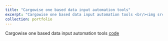 ```yaml
---
title: "Cargowise one based data input automation tools"
excerpt: "Cargowise one based data input automation tools <br/><img src='https://github.com/zhouzhihao0319/zhouzhihao.github.io/blob/master/images/Cargowise_one_based_data_input_automation_tools.gif'>"
collection: portfolio
---
```


Cargowise one based data input automation tools [code](https://github.com/zhouzhihao0319/Cargowise_one_based_datainput_automation_tools)

